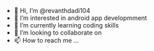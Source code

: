 - 👋 Hi, I’m @revanthdadi104
- 👀 I’m interested in android app developmment
- 🌱 I’m currently learning coding skills
- 💞️ I’m looking to collaborate on 
- 📫 How to reach me ...

<!---
revanthdadi104/revanthdadi104 is a ✨ special ✨ repository because its `README.md` (this file) appears on your GitHub profile.
You can click the Preview link to take a look at your changes.
--->
